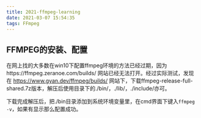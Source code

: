 ```yaml
---
title: 2021-ffmpeg-learning
date: 2021-03-07 15:54:35
tags: FFmpeg
---
```


## FFMPEG的安装、配置

在网上找的大多数在win10下配置ffmpeg环境的方法已经过期，因为https://ffmpeg.zeranoe.com/builds/ 网站已经无法打开。经过实际测试，发现在 https://www.gyan.dev/ffmpeg/builds/ 网站下，下载ffmpeg-release-full-shared.7z版本，解压后使用目录下的./bin/，./lib/，./include/亦可。

下载完成解压后，把./bin目录添加到系统环境变量里，在cmd界面下键入`ffmpeg -v`，如果有显示那么配置成功。